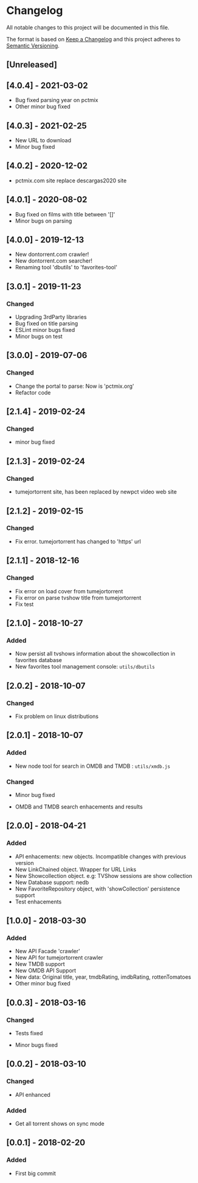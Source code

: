 # Changelog

All notable changes to this project will be documented in this file.

The format is based on [Keep a Changelog](http://keepachangelog.com/en/1.0.0/)
and this project adheres to [Semantic Versioning](http://semver.org/spec/v2.0.0.html).

## [Unreleased]

## [4.0.4] - 2021-03-02

- Bug fixed parsing year on pctmix
- Other minor bug fixed

## [4.0.3] - 2021-02-25

- New URL to download
- Minor bug fixed
  
## [4.0.2] - 2020-12-02

- pctmix.com site replace descargas2020 site

## [4.0.1] - 2020-08-02

- Bug fixed on films with title between '[]'
- Minor bugs on parsing

## [4.0.0] - 2019-12-13

- New dontorrent.com crawler!
- New dontorrent.com searcher!
- Renaming tool 'dbutils' to 'favorites-tool'

## [3.0.1] - 2019-11-23

### Changed

- Upgrading 3rdParty libraries
- Bug fixed on title parsing
- ESLint minor bugs fixed
- Minor bugs on test

## [3.0.0] - 2019-07-06

### Changed

- Change the portal to parse: Now is 'pctmix.org'
- Refactor code

## [2.1.4] - 2019-02-24

### Changed

- minor bug fixed

## [2.1.3] - 2019-02-24

### Changed

- tumejortorrent site, has been replaced by newpct video web site

## [2.1.2] - 2019-02-15

### Changed

- Fix error. tumejortorrent has changed to 'https' url

## [2.1.1] - 2018-12-16

### Changed

- Fix error on load cover from tumejortorrent
- Fix error on parse tvshow title from tumejortorrent
- Fix test

## [2.1.0] - 2018-10-27

### Added

- Now persist all tvshows information about the showcollection in favorites database
- New favorites tool management console: `utils/dbutils`

## [2.0.2] - 2018-10-07

### Changed

- Fix problem on linux distributions

## [2.0.1] - 2018-10-07

### Added

- New node tool for search in OMDB and TMDB : `utils/xmdb.js`

### Changed

- Minor bug fixed

- OMDB and TMDB search enhacements and results

## [2.0.0] - 2018-04-21

### Added

- API enhacements: new objects. Incompatible changes with previous version
- New LinkChained object. Wrapper for URL Links
- New Showcollection object. e.g: TVShow sessions are show collection
- New Database support: nedb
- New FavoriteRepository object, with 'showCollection' persistence support
- Test enhacements

## [1.0.0] - 2018-03-30

### Added

- New API Facade 'crawler'
- New API for tumejortorrent crawler
- New TMDB support
- New OMDB API Support
- New data: Original title, year, tmdbRating, imdbRating, rottenTomatoes
- Other minor bug fixed

## [0.0.3] - 2018-03-16

### Changed

- Tests fixed

- Minor bugs fixed

## [0.0.2] - 2018-03-10

### Changed

- API enhanced

### Added

- Get all torrent shows on sync mode

## [0.0.1] - 2018-02-20

### Added

- First big commit
